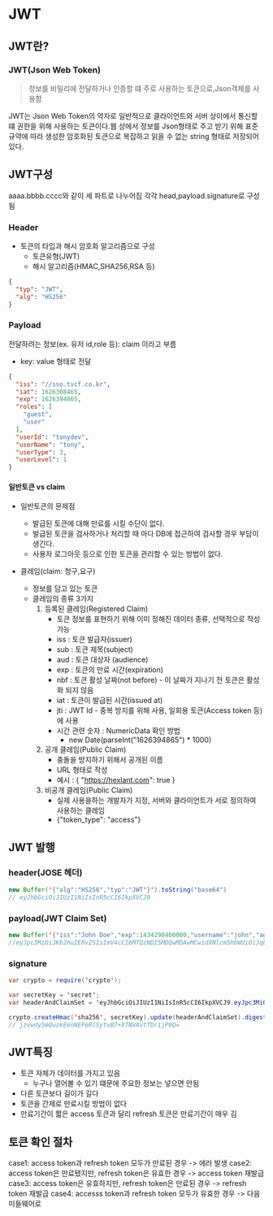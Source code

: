 # JWT

## JWT란?

### JWT(Json Web Token)
> 정보를 비밀리에 전달하거나 인증할 떄 주로 사용하는 토큰으로,Json객체를 사용함

JWT는 Json Web Token의 약자로 일반적으로 클라이언트와 서버 상이에서 통신할 떄 권한을 위해 사용하는 토큰이다.웹 상에서 정보를 Json형태로 주고 받기 위해 표준규약에 따라 생성한 암호화된 토큰으로 복잡하고 읽을 수 없는 string 형태로 저장되어있다.


## JWT구성

aaaa.bbbb.cccc와 같이 세 파트로 나누어짐
각각 head,payload.signature로 구성됨

### Header
- 토큰의 타입과 해시 암호화 알고리즘으로 구성
    + 토큰유형(JWT)
    + 해시 알고리즘(HMAC,SHA256,RSA 등)

```json
{
  "typ": "JWT",
  "alg": "HS256"
}
```

### Payload

전달하려는 정보(ex. 유저 id,role 등): claim 이라고 부름
- key: value 형태로 전달

```json
{
  "iss": "//sso.tvcf.co.kr",
  "iat": 1626308465,
  "exp": 1626394865,
  "roles": [
    "guest",
    "user"
  ],
  "userId": "tonydev",
  "userName": "tony",
  "userType": 3,
  "userLevel": 1
}
```

#### 일반토큰 vs claim

- 일반토큰의 문제점
    + 발급된 토큰에 대해 만료를 시킬 수단이 없다.
    + 발급된 토큰을 검사하거나 처리할 때 마다 DB에 접근하여 검사할 경우 부담이 생긴다.
    + 사용자 로그아웃 등으로 인한 토큰을 관리할 수 있는 방법이 없다.

- 클레임(claim: 청구,요구)
    + 정보를 담고 있는 토큰
    + 클레임의 종류 3가지
        1. 등록된 클레임(Registered Claim)
            * 토큰 정보를 표현하기 위해 이미 정해진 데이터 종류, 선택적으로 작성 가능
            * iss : 토큰 발급자(issuer)
            * sub : 토큰 제목(subject)
            * aud : 토큰 대상자 (audience)
            * exp : 토큰의 만료 시간(expiration)
            * nbf : 토큰 활성 날짜(not before) - 이 날짜가 지나기 전 토큰은 활성화 되지 않음
            * iat : 토큰이 발급된 시간(issued at)
            * jti : JWT Id - 중복 방지를 위해 사용, 일회용 토큰(Access token 등)에 사용
            * 시간 관련 숫자 : NumericData 확인 방법
                - new Date(parseInt("1626394865") * 1000)
        2. 공개 클레임(Public Claim)
            * 충돌을 방지하기 위해서 공개된 이름
            * URL 형태로 작성
            * 예시 : { "https://hexlant.com": true }
        3. 비공개 클레임(Public Claim)
            * 실제 사용을하는 개발자가 지정, 서버와 클라이언트가 서로 정의하여 사용하는 클레임
            * {"token_type": "access"}


## JWT 발행

### header(JOSE 헤더)
```java
new Buffer('{"alg":"HS256","typ":"JWT"}').toString("base64")
// eyJhbGciOiJIUzI1NiIsInR5cCI6IkpXVCJ9
```

### payload(JWT Claim Set)
```java
new Buffer('{"iss":"John Doe","exp":1434290400000,"username":"john","age":25,"iat":1434286842654}').toString("base64")
//eyJpc3MiOiJKb2huIERvZSIsImV4cCI6MTQzNDI5MDQwMDAwMCwidXNlcm5hbWUiOiJqb2huIiwiYWdlIjoyNSwiaWF0IjoxNDM0Mjg2ODQyNjU0fQ==
```

### signature
```java
var crypto = require('crypto');

var secretKey = 'secret';
var headerAndClaimSet = 'eyJhbGciOiJIUzI1NiIsInR5cCI6IkpXVCJ9.eyJpc3MiOiJKb2huIERvZSIsImV4cCI6MTQzNDI5MDQwMDAwMCwidXNlcm5hbWUiOiJqb2huIiwiYWdlIjoyNSwiaWF0IjoxNDM0Mjg2ODQyNjU0fQ';

crypto.createHmac('sha256', secretKey).update(headerAndClaimSet).digest('base64')
// jzvwdy5mQuzkEenNEFeRlSytvB7+X7NVAvtTDr1jP0Q=
```

## JWT특징
- 토큰 자체가 데이터를 가지고 있음
    + 누구나 열어볼 수 있기 떄문에 주요한 정보는 넣으면 안됨
- 다른 토큰보다 길이가 길다
- 토큰을 간제로 만료시킬 방법이 없다
- 만료기간이 짧은 access 토큰과 달리 refresh 토큰은 만료기간이 매우 김

## 토큰 확인 절차

case1: access token과 refresh token 모두가 만료된 경우 -> 에러 발생
case2: access token은 만료됐지만, refresh token은 유효한 경우 -> access token 재발급
case3: access token은 유효하지만, refresh token은 만료된 경우 -> refresh token 재발급
case4: accesss token과 refresh token 모두가 유효한 경우 -> 다음 미들웨어로